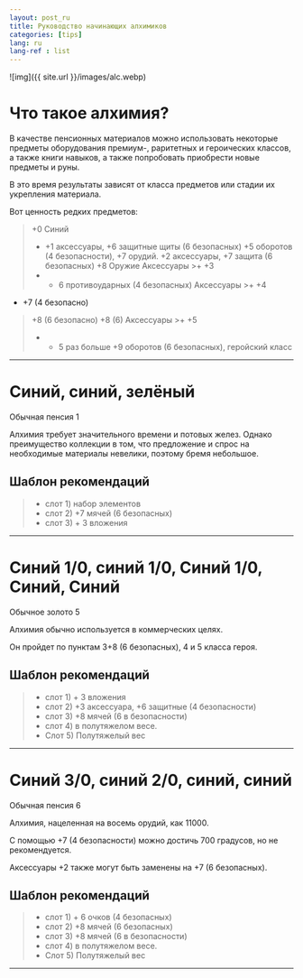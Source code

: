 ```yaml
---
layout: post_ru
title: Руководство начинающих алхимиков
categories: [tips]
lang: ru
lang-ref : list
---
```

![img]({{ site.url }}/images/alc.webp)


# Что такое алхимия?
В качестве пенсионных материалов можно использовать некоторые предметы оборудования премиум-, раритетных и героических классов, а также книги навыков, а также попробовать приобрести новые предметы и руны.



В это время результаты зависят от класса предметов или стадии их укрепления материала.



Вот ценность редких предметов:
> +0 Синий
> + +1 аксессуары, +6 защитные щиты (6 безопасных)
> +5 оборотов (4 безопасности), +7 орудий.
> +2 аксессуары, +7 защита (6 безопасных)
>+8 Оружие
Аксессуары >+ +3
> + + 6 противоударных (4 безопасных)
Аксессуары >+ +4
+ +7 (4 безопасно)
> +8 (6 безопасно) +8 (6)
Аксессуары >+ +5
> + + 5 раз больше
> +9 оборотов (6 безопасных), геройский класс


***


# Синий, синий, зелёный
Обычная пенсия 1


Алхимия требует значительного времени и потовых желез.
Однако преимущество коллекции в том, что предложение и спрос на необходимые материалы невелики, поэтому бремя небольшое.

## Шаблон рекомендаций
> + слот 1) набор элементов
> + слот 2) +7 мячей (6 безопасных)
> + слот 3) + 3 вложения


***
# Синий 1/0, синий 1/0, Синий 1/0, Синий, Синий
Обычное золото 5


Алхимия обычно используется в коммерческих целях.


Он пройдет по пунктам 3+8 (6 безопасных), 4 и 5 класса героя.


## Шаблон рекомендаций
> + слот 1) + 3 вложения
> + слот 2) +3 аксессуара, +6 защитные (4 безопасности)
>+ слот 3) +8 мячей (6 в безопасности)
>+ слот 4) в полутяжелом весе.
> + Слот 5) Полутяжелый вес


***


# Синий 3/0, синий 2/0, синий, синий
Обычная пенсия 6

Алхимия, нацеленная на восемь орудий, как 11000.


С помощью +7 (4 безопасности) можно достичь 700 градусов, но не рекомендуется.


Аксессуары +2 также могут быть заменены на +7 (6 безопасных).


## Шаблон рекомендаций
> + слот 1) + 6 очков (4 безопасных)
> + слот 2) +8 мячей (6 безопасных)
>+ слот 3) +8 мячей (6 в безопасности)
>+ слот 4) в полутяжелом весе.
> + Слот 5) Полутяжелый вес


***